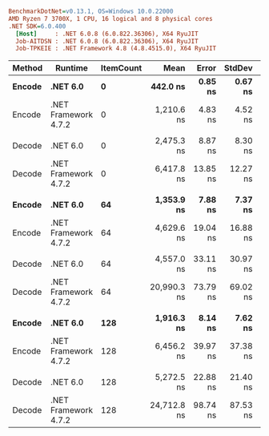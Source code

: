 ``` ini

BenchmarkDotNet=v0.13.1, OS=Windows 10.0.22000
AMD Ryzen 7 3700X, 1 CPU, 16 logical and 8 physical cores
.NET SDK=6.0.400
  [Host]     : .NET 6.0.8 (6.0.822.36306), X64 RyuJIT
  Job-AITDSN : .NET 6.0.8 (6.0.822.36306), X64 RyuJIT
  Job-TPKEIE : .NET Framework 4.8 (4.8.4515.0), X64 RyuJIT


```
| Method |              Runtime | ItemCount |        Mean |    Error |   StdDev |        Ratio | RatioSD | Allocated |
|------- |--------------------- |---------- |------------:|---------:|---------:|-------------:|--------:|----------:|
| **Encode** |             **.NET 6.0** |         **0** |    **442.0 ns** |  **0.85 ns** |  **0.67 ns** | **2.74x faster** |   **0.01x** |      **40 B** |
| Encode | .NET Framework 4.7.2 |         0 |  1,210.6 ns |  4.83 ns |  4.52 ns |     baseline |         |      40 B |
|        |                      |           |             |          |          |              |         |           |
| Decode |             .NET 6.0 |         0 |  2,475.3 ns |  8.87 ns |  8.30 ns | 2.59x faster |   0.01x |     560 B |
| Decode | .NET Framework 4.7.2 |         0 |  6,417.8 ns | 13.85 ns | 12.27 ns |     baseline |         |     562 B |
|        |                      |           |             |          |          |              |         |           |
| **Encode** |             **.NET 6.0** |        **64** |  **1,353.9 ns** |  **7.88 ns** |  **7.37 ns** | **3.42x faster** |   **0.03x** |      **40 B** |
| Encode | .NET Framework 4.7.2 |        64 |  4,629.6 ns | 19.04 ns | 16.88 ns |     baseline |         |      40 B |
|        |                      |           |             |          |          |              |         |           |
| Decode |             .NET 6.0 |        64 |  4,557.0 ns | 33.11 ns | 30.97 ns | 4.61x faster |   0.03x |   7,248 B |
| Decode | .NET Framework 4.7.2 |        64 | 20,990.3 ns | 73.79 ns | 69.02 ns |     baseline |         |   7,269 B |
|        |                      |           |             |          |          |              |         |           |
| **Encode** |             **.NET 6.0** |       **128** |  **1,916.3 ns** |  **8.14 ns** |  **7.62 ns** | **3.37x faster** |   **0.02x** |      **40 B** |
| Encode | .NET Framework 4.7.2 |       128 |  6,456.2 ns | 39.97 ns | 37.38 ns |     baseline |         |      40 B |
|        |                      |           |             |          |          |              |         |           |
| Decode |             .NET 6.0 |       128 |  5,272.5 ns | 22.88 ns | 21.40 ns | 4.69x faster |   0.03x |   9,112 B |
| Decode | .NET Framework 4.7.2 |       128 | 24,712.8 ns | 98.74 ns | 87.53 ns |     baseline |         |   9,139 B |
